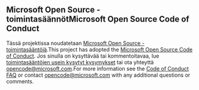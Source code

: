 ## <a name="microsoft-open-source-code-of-conduct"></a><span data-ttu-id="254e2-101">Microsoft Open Source -toimintasäännöt</span><span class="sxs-lookup"><span data-stu-id="254e2-101">Microsoft Open Source Code of Conduct</span></span>
<span data-ttu-id="254e2-102">Tässä projektissa noudatetaan [Microsoft Open Source -toimintasääntöjä](https://opensource.microsoft.com/codeofconduct/).</span><span class="sxs-lookup"><span data-stu-id="254e2-102">This project has adopted the [Microsoft Open Source Code of Conduct](https://opensource.microsoft.com/codeofconduct/).</span></span>
<span data-ttu-id="254e2-103">Jos sinulla on kysyttävää tai kommentoitavaa, lue [toimintasääntöjen usein kysytyt kysymykset](https://opensource.microsoft.com/codeofconduct/faq/) tai ota yhteyttä [opencode@microsoft.com](mailto:opencode@microsoft.com).</span><span class="sxs-lookup"><span data-stu-id="254e2-103">For more information see the [Code of Conduct FAQ](https://opensource.microsoft.com/codeofconduct/faq/) or contact [opencode@microsoft.com](mailto:opencode@microsoft.com) with any additional questions or comments.</span></span>